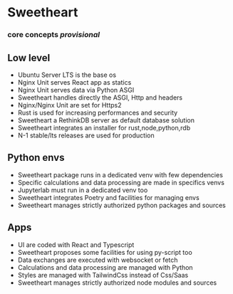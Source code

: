# Sweetheart
### core concepts *provisional* 

## Low level

* Ubuntu Server LTS is the base os
* Nginx Unit serves React app as statics
* Nginx Unit serves data via Python ASGI
* Sweetheart handles directly the ASGI, Http and headers
* Nginx/Nginx Unit are set for Https2
* Rust is used for increasing performances and security
* Sweetheart a RethinkDB server as default database solution
* Sweetheart integrates an installer for rust,node,python,rdb
* N-1 stable/lts releases are used for production

## Python envs

* Sweetheart package runs in a dedicated venv with few dependencies
* Specific calculations and data processing are made in specifics venvs
* Jupyterlab must run in a dedicated venv too
* Sweetheart integrates Poetry and facilities for managing envs
* Sweetheart manages strictly authorized python packages and sources

## Apps 

* UI are coded with React and Typescript
* Sweetheart proposes some facilities for using py-script too
* Data exchanges are executed with websocket or fetch
* Calculations and data processing are managed with Python
* Styles are managed with TailwindCss instead of Css/Saas
* Sweetheart manages strictly authorized node modules and sources